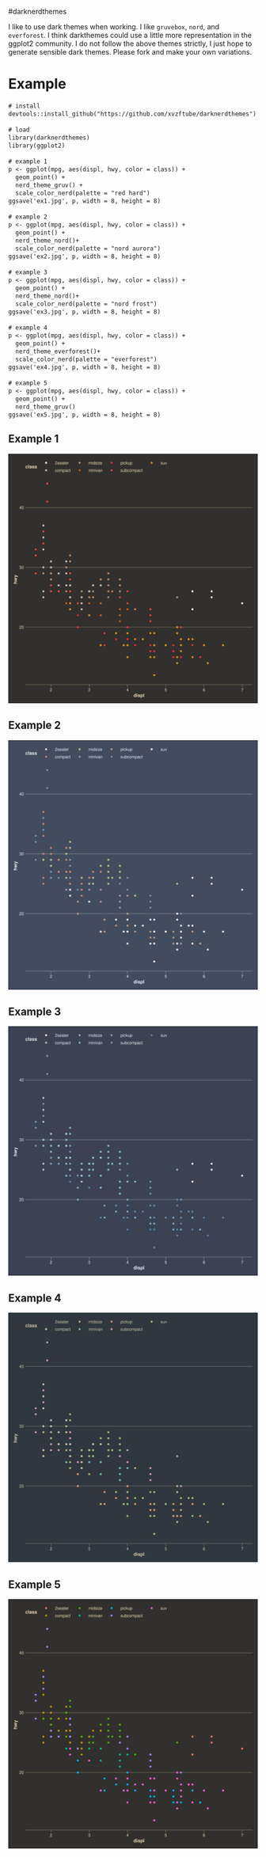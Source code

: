 #darknerdthemes

I like to use dark themes when working. I like `gruvebox`, `nord`, and `everforest`. I think darkthemes could use a little more representation in the ggplot2 community. I do not follow the above themes strictly, I just hope to generate sensible dark themes. Please fork and make your own variations.

# Example

```
# install
devtools::install_github("https://github.com/xvzftube/darknerdthemes")

# load
library(darknerdthemes)
library(ggplot2)

# example 1
p <- ggplot(mpg, aes(displ, hwy, color = class)) +
  geom_point() +
  nerd_theme_gruv() +
  scale_color_nerd(palette = "red hard")
ggsave('ex1.jpg', p, width = 8, height = 8)

# example 2
p <- ggplot(mpg, aes(displ, hwy, color = class)) +
  geom_point() +
  nerd_theme_nord()+
  scale_color_nerd(palette = "nord aurora")
ggsave('ex2.jpg', p, width = 8, height = 8)

# example 3
p <- ggplot(mpg, aes(displ, hwy, color = class)) +
  geom_point() +
  nerd_theme_nord()+
  scale_color_nerd(palette = "nord frost")
ggsave('ex3.jpg', p, width = 8, height = 8)

# example 4
p <- ggplot(mpg, aes(displ, hwy, color = class)) +
  geom_point() +
  nerd_theme_everforest()+
  scale_color_nerd(palette = "everforest")
ggsave('ex4.jpg', p, width = 8, height = 8)

# example 5
p <- ggplot(mpg, aes(displ, hwy, color = class)) +
  geom_point() +
  nerd_theme_gruv()
ggsave('ex5.jpg', p, width = 8, height = 8)

```
## Example 1

![Example 1](ex1.jpg)

## Example 2

![Example 2](ex2.jpg)

## Example 3

![Example 3](ex3.jpg)

## Example 4

![Example 4](ex4.jpg)

## Example 5

![Example 5](ex5.jpg)
